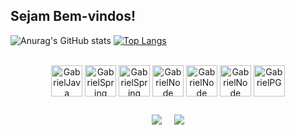 ## Sejam Bem-vindos!

![Anurag's GitHub stats](https://github-readme-stats.vercel.app/api?username=gabrielrodrig0&show_icons=true&theme=tokyonight)
[![Top Langs](https://github-readme-stats.vercel.app/api/top-langs/?username=gabrielrodrig0&layout=compact&theme=tokyonight)](https://github.com/gabrielrodrig0/github-readme-stats)


<div style="display: inline_block" align="center"><br>
  <img align="center" alt="GabrielJava" height="50" width="50" src="https://cdn.jsdelivr.net/gh/devicons/devicon@latest/icons/java/java-original-wordmark.svg" />
  <img align="center" alt="GabrielSpring" height="50" width="50" src="https://cdn.jsdelivr.net/gh/devicons/devicon@latest/icons/spring/spring-original.svg" />
  <img  align="center" alt="GabrielSpring" height="50" width="50" src="https://cdn.jsdelivr.net/gh/devicons/devicon@latest/icons/javascript/javascript-original.svg" />
  <img align="center" alt="GabrielNode" height="50" width="50" src="https://cdn.jsdelivr.net/gh/devicons/devicon@latest/icons/nodejs/nodejs-original.svg" />
  <img align="center" alt="GabrielNode" height="50" width="50"  src="https://cdn.jsdelivr.net/gh/devicons/devicon@latest/icons/python/python-original.svg" />
  <img align="center" alt="GabrielNode" height="50" width="50" src="https://cdn.jsdelivr.net/gh/devicons/devicon@latest/icons/scikitlearn/scikitlearn-original.svg" />
  <img align="center" alt="GabrielPG" height="50" width="50" src="https://cdn.jsdelivr.net/gh/devicons/devicon@latest/icons/postgresql/postgresql-original.svg" />

 ##
 
<div style="display: flex; justify-content: center; gap: 20px;">
  <a href="mailto:gabrielrodrigonaga@gmail.com">
    <img src="https://img.shields.io/badge/-Gmail-%23333?style=for-the-badge&logo=gmail&logoColor=white" target="_blank">
  </a>
  <a href="" target="_blank">
    <img src="https://img.shields.io/badge/-LinkedIn-%230077B5?style=for-the-badge&logo=linkedin&logoColor=white" target="_blank">
  </a>
</div>
